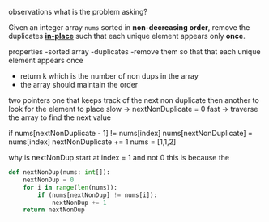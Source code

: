 observations what is the problem asking?

Given an integer array `nums` sorted in **non-decreasing order**, remove the duplicates [**in-place**](https://en.wikipedia.org/wiki/In-place_algorithm) such that each unique element appears only **once**.

properties
-sorted array
-duplicates
-remove them so that that each unique element appears once
- return k which is the number of non dups in the array
- the array should maintain the order

two pointers
one that keeps track of the next non duplicate
then another to look for the element to place
slow -> nextNonDuplicate = 0
fast -> traverse the array to find the next value

if nums[nextNonDuplicate - 1] != nums[index]
	nums[nextNonDuplicate] = nums[index]
		nextNonDuplicate += 1
nums = [1,1,2]

why is nextNonDup start at index = 1 and not 0
this is because the 


```python
def nextNonDup(nums: int[]):
	nextNonDup = 0
	for i in range(len(nums)):
		if (nums[nextNonDup] != nums[i]):
			nextNonDup += 1
	return nextNonDup

```


